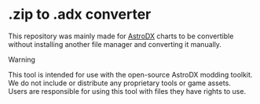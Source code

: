 # .zip to .adx converter
This repository was mainly made for [AstroDX](https://github.com/2394425147/astrodx) charts to be convertible without installing another file manager and converting it manually.

> [!WARNING]
> This tool is intended for use with the open-source AstroDX modding toolkit.  
> We do not include or distribute any proprietary tools or game assets.  
> Users are responsible for using this tool with files they have rights to use.

